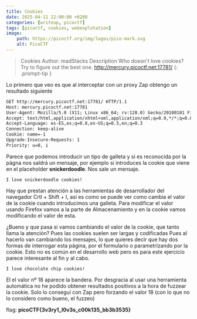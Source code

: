 ```yaml
---
title: Cookies
date: 2025-04-11 22:00:00 +0200
categories: [writeup, picoctf]
tags: [picoctf, cookies, webexplotation]     
image:
    path: https://picoctf.org/img/logos/pico-mark.svg
    alt: PicoCTF
---
```

>Cookies
Author: madStacks
Description
Who doesn't love cookies? Try to figure out the best one. http://mercury.picoctf.net:17781/
{: .prompt-tip }

Lo primero que veo es que al interceptar con un proxy Zap obtengo un resultado siguiente
``` html
GET http://mercury.picoctf.net:17781/ HTTP/1.1
Host: mercury.picoctf.net:17781
User-Agent: Mozilla/5.0 (X11; Linux x86_64; rv:128.0) Gecko/20100101 Firefox/128.0
Accept: text/html,application/xhtml+xml,application/xml;q=0.9,*/*;q=0.8
Accept-Language: es-ES,es;q=0.8,en-US;q=0.5,en;q=0.3
Connection: keep-alive
Cookie: name=-1
Upgrade-Insecure-Requests: 1
Priority: u=0, i
```

Parece que podemos introducir un tipo de galleta y si es reconocida por la págna nos saldrá un mensaje,
por ejemplo si introduces la cookie que viene en el placeholder **snickerdoodle**. Nos sale un mensaje.
```
I love snickerdoodle cookies!
```
Hay que prestan atención a las herramientas de desarrollador del navegador Crtl + Shift + I, así es como se puede ver como cambia el valor de la cookie cuando introducimos una galleta. Para  modificar el valor usando Firefox vamos a la parte de Almacenamiento
y en la cookie vamos modificando el valor de esta.

¿Bueno y que pasa si vamos cambiando el valor de la cookie, que tanto llama la atención? Pues las cookies suelen ser largas y codificadas
Pues al hacerlo van cambiando los mensajes, lo que quieres decir que hay dos formas de interrogar esta página, por el formulario
o parametrizando por la cookie. Esto no es común en el desarrollo web pero es para este ejercicio parece interesante al fin y al cabo. 

```
I love chocolate chip cookies!
```

El el valor nº 18 aparece la bandera. Por desgracia al usar una herramienta automática no he podido obtener resultados positivos a la hora de fuzzear la cookie. Solo lo conseguí con Zap pero forzando el valor 18 (con lo que no lo considero como bueno, el fuzzeo)

flag: **picoCTF{3v3ry1_l0v3s_c00k135_bb3b3535}**